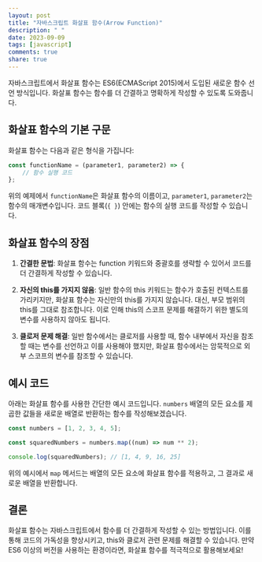 ```yaml
---
layout: post
title: "자바스크립트 화살표 함수(Arrow Function)"
description: " "
date: 2023-09-09
tags: [javascript]
comments: true
share: true
---
```


자바스크립트에서 화살표 함수는 ES6(ECMAScript 2015)에서 도입된 새로운 함수 선언 방식입니다. 화살표 함수는 함수를 더 간결하고 명확하게 작성할 수 있도록 도와줍니다. 

## 화살표 함수의 기본 구문

화살표 함수는 다음과 같은 형식을 가집니다:

```javascript
const functionName = (parameter1, parameter2) => {
    // 함수 실행 코드
};
```

위의 예제에서 `functionName`은 화살표 함수의 이름이고, `parameter1`, `parameter2`는 함수의 매개변수입니다. 코드 블록(`{ }`) 안에는 함수의 실행 코드를 작성할 수 있습니다.

## 화살표 함수의 장점

1. **간결한 문법**: 화살표 함수는 function 키워드와 중괄호를 생략할 수 있어서 코드를 더 간결하게 작성할 수 있습니다.

2. **자신의 this를 가지지 않음**: 일반 함수의 this 키워드는 함수가 호출된 컨텍스트를 가리키지만, 화살표 함수는 자신만의 this를 가지지 않습니다. 대신, 부모 범위의 this를 그대로 참조합니다. 이로 인해 this의 스코프 문제를 해결하기 위한 별도의 변수를 사용하지 않아도 됩니다.

3. **클로저 문제 해결**: 일반 함수에서는 클로저를 사용할 때, 함수 내부에서 자신을 참조할 때는 변수를 선언하고 이를 사용해야 했지만, 화살표 함수에서는 암묵적으로 외부 스코프의 변수를 참조할 수 있습니다.

## 예시 코드

아래는 화살표 함수를 사용한 간단한 예시 코드입니다. `numbers` 배열의 모든 요소를 제곱한 값들을 새로운 배열로 반환하는 함수를 작성해보겠습니다.

```javascript
const numbers = [1, 2, 3, 4, 5];

const squaredNumbers = numbers.map((num) => num ** 2);

console.log(squaredNumbers); // [1, 4, 9, 16, 25]
```

위의 예시에서 `map` 메서드는 배열의 모든 요소에 화살표 함수를 적용하고, 그 결과로 새로운 배열을 반환합니다.

## 결론

화살표 함수는 자바스크립트에서 함수를 더 간결하게 작성할 수 있는 방법입니다. 이를 통해 코드의 가독성을 향상시키고, this와 클로저 관련 문제를 해결할 수 있습니다. 만약 ES6 이상의 버전을 사용하는 환경이라면, 화살표 함수를 적극적으로 활용해보세요!